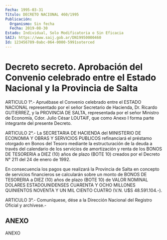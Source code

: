 ```yaml
---
Fecha: 1995-03-31
Título: DECRETO NACIONAL 460/1995
Publicación:
  Organismo: Sin fecha
  Fecha: 2019-08-30
Estado: Individual, Solo Modificatoria o Sin Eficacia
SAIJ: https://www.saij.gob.ar/DN19950000460
Id: 123456789-0abc-064-0000-5991soterced
---
```

# Decreto secreto. Aprobación del Convenio celebrado entre el Estado Nacional y la Provincia de Salta

<a id="1"></a>
ARTICULO 1°.- Apruébase el Convenio celebrado entre el ESTADO NACIONAL representado por el señor Secretario de Hacienda, Dr. Ricardo GUTIERREZ, y la PROVINCIA DE SALTA, representada por el señor Ministro de Economía, Cdor. Julio César LOUTAIF, que como Anexo I forma parte integrante del presente Decreto.

<a id="2"></a>
ARTICULO 2°.- La SECRETARIA DE HACIENDA del MINISTERIO DE ECONOMIA Y OBRAS Y SERVICIOS PUBLICOS refinanciará el préstamo otorgado en Bonos del Tesoro mediante la estructuración de la deuda a través del calendario de los servicios de amortización y renta de los BONOS DE TESORERIA a DIEZ (10) años de plazo (BOTE 10) creados por el Decreto N° 211 del 24 de enero de 1992.

En consecuencia los pagos que realizará la Provincia de Salta en concepto de servicios financieros se calcularán sobre un monto de BONOS DE TESORERIA a DIEZ (10) años de plazo (BOTE 10) de VALOR NOMINAL DOLARES ESTADOUNIDENSES CUARENTA Y OCHO MILLONES QUINIENTOS NOVENTA Y UN MIL CIENTO CUATRO (V.N. U$S 48.591.104.-).

<a id="3"></a>
ARTICULO 3°.- Comuníquese, dése a la Dirección Nacional del Registro Oficial y archívese.-

## ANEXO

ANEXO